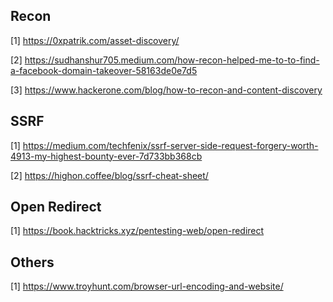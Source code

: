 ## Recon
[1] https://0xpatrik.com/asset-discovery/

[2] https://sudhanshur705.medium.com/how-recon-helped-me-to-to-find-a-facebook-domain-takeover-58163de0e7d5

[3] https://www.hackerone.com/blog/how-to-recon-and-content-discovery


## SSRF
[1] https://medium.com/techfenix/ssrf-server-side-request-forgery-worth-4913-my-highest-bounty-ever-7d733bb368cb

[2] https://highon.coffee/blog/ssrf-cheat-sheet/


## Open Redirect
[1] https://book.hacktricks.xyz/pentesting-web/open-redirect


## Others
[1] https://www.troyhunt.com/browser-url-encoding-and-website/
